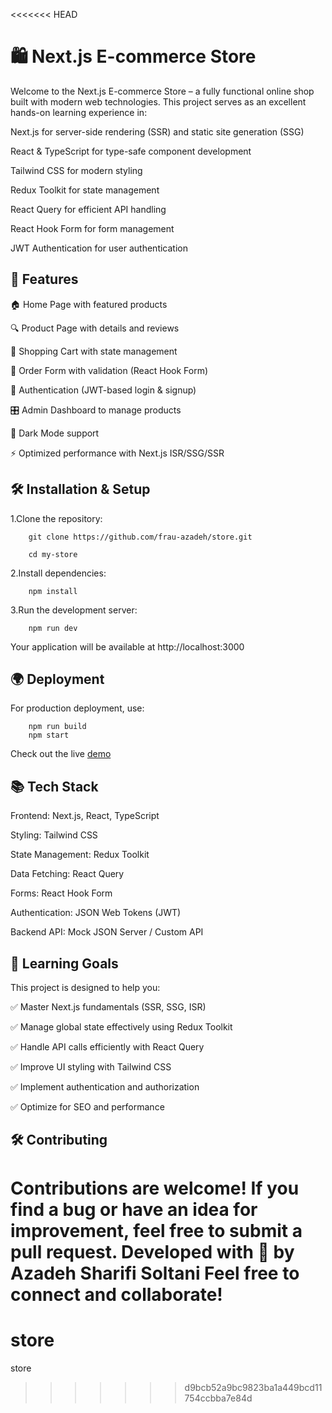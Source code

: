 <<<<<<< HEAD
# 🛍️ Next.js E-commerce Store

Welcome to the Next.js E-commerce Store – a fully functional online shop built with modern web technologies. This project serves as an excellent hands-on learning experience in:

Next.js for server-side rendering (SSR) and static site generation (SSG)

React & TypeScript for type-safe component development

Tailwind CSS for modern styling

Redux Toolkit for state management

React Query for efficient API handling

React Hook Form for form management

JWT Authentication for user authentication

## 🚀 Features

🏠 Home Page with featured products

🔍 Product Page with details and reviews

🛒 Shopping Cart with state management

📝 Order Form with validation (React Hook Form)

🔐 Authentication (JWT-based login & signup)

🎛️ Admin Dashboard to manage products

🌙 Dark Mode support

⚡ Optimized performance with Next.js ISR/SSG/SSR

## 🛠️ Installation & Setup

1.Clone the repository:

        git clone https://github.com/frau-azadeh/store.git

        cd my-store

2.Install dependencies:

        npm install

3.Run the development server:

        npm run dev

Your application will be available at http://localhost:3000

## 🌍 Deployment

For production deployment, use:

        npm run build
        npm start

Check out the live [demo](https://.vercel.app)

## 📚 Tech Stack

Frontend: Next.js, React, TypeScript

Styling: Tailwind CSS

State Management: Redux Toolkit

Data Fetching: React Query

Forms: React Hook Form

Authentication: JSON Web Tokens (JWT)

Backend API: Mock JSON Server / Custom API

## 🎯 Learning Goals

This project is designed to help you:

✅ Master Next.js fundamentals (SSR, SSG, ISR)

✅ Manage global state effectively using Redux Toolkit

✅ Handle API calls efficiently with React Query

✅ Improve UI styling with Tailwind CSS

✅ Implement authentication and authorization

✅ Optimize for SEO and performance

## 🛠️ Contributing

Contributions are welcome! If you find a bug or have an idea for improvement, feel free to 
submit a pull request. Developed with 🌻 by Azadeh Sharifi Soltani Feel free to connect and collaborate!
=======
# store
store
>>>>>>> d9bcb52a9bc9823ba1a449bcd11754ccbba7e84d
